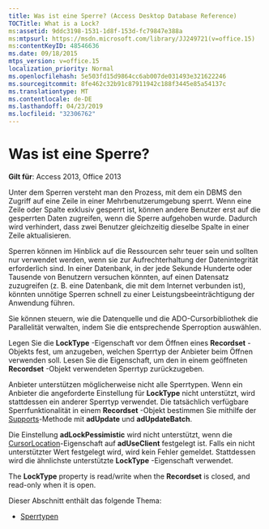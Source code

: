 ```yaml
---
title: Was ist eine Sperre? (Access Desktop Database Reference)
TOCTitle: What is a Lock?
ms:assetid: 9ddc3198-1531-1d8f-153d-fc79847e388a
ms:mtpsurl: https://msdn.microsoft.com/library/JJ249721(v=office.15)
ms:contentKeyID: 48546636
ms.date: 09/18/2015
mtps_version: v=office.15
localization_priority: Normal
ms.openlocfilehash: 5e503fd15d9864cc6ab007de031493e321622246
ms.sourcegitcommit: 8fe462c32b91c87911942c188f3445e85a54137c
ms.translationtype: MT
ms.contentlocale: de-DE
ms.lasthandoff: 04/23/2019
ms.locfileid: "32306762"
---
```

# <a name="what-is-a-lock"></a>Was ist eine Sperre?


**Gilt für**: Access 2013, Office 2013

Unter dem Sperren versteht man den Prozess, mit dem ein DBMS den Zugriff auf eine Zeile in einer Mehrbenutzerumgebung sperrt. Wenn eine Zeile oder Spalte exklusiv gesperrt ist, können andere Benutzer erst auf die gesperrten Daten zugreifen, wenn die Sperre aufgehoben wurde. Dadurch wird verhindert, dass zwei Benutzer gleichzeitig dieselbe Spalte in einer Zeile aktualisieren.

Sperren können im Hinblick auf die Ressourcen sehr teuer sein und sollten nur verwendet werden, wenn sie zur Aufrechterhaltung der Datenintegrität erforderlich sind. In einer Datenbank, in der jede Sekunde Hunderte oder Tausende von Benutzern versuchen könnten, auf einen Datensatz zuzugreifen (z. B. eine Datenbank, die mit dem Internet verbunden ist), könnten unnötige Sperren schnell zu einer Leistungsbeeinträchtigung der Anwendung führen.

Sie können steuern, wie die Datenquelle und die ADO-Cursorbibliothek die Parallelität verwalten, indem Sie die entsprechende Sperroption auswählen.

Legen Sie die **LockType** -Eigenschaft vor dem Öffnen eines **Recordset** -Objekts fest, um anzugeben, welchen Sperrtyp der Anbieter beim Öffnen verwenden soll. Lesen Sie die Eigenschaft, um den in einem geöffneten **Recordset** -Objekt verwendeten Sperrtyp zurückzugeben.

Anbieter unterstützen möglicherweise nicht alle Sperrtypen. Wenn ein Anbieter die angeforderte Einstellung für **LockType** nicht unterstützt, wird stattdessen ein anderer Sperrtyp verwendet. Die tatsächlich verfügbare Sperrfunktionalität in einem **Recordset** -Objekt bestimmen Sie mithilfe der [Supports](supports-method-ado.md)-Methode mit **adUpdate** und **adUpdateBatch**.

Die Einstellung **adLockPessimistic** wird nicht unterstützt, wenn die [CursorLocation](cursorlocation-property-ado.md)-Eigenschaft auf **adUseClient** festgelegt ist. Falls ein nicht unterstützter Wert festgelegt wird, wird kein Fehler gemeldet. Stattdessen wird die ähnlichste unterstützte **LockType** -Eigenschaft verwendet.

The **LockType** property is read/write when the **Recordset** is closed, and read-only when it is open.

Dieser Abschnitt enthält das folgende Thema:

- [Sperrtypen](types-of-locks.md)

